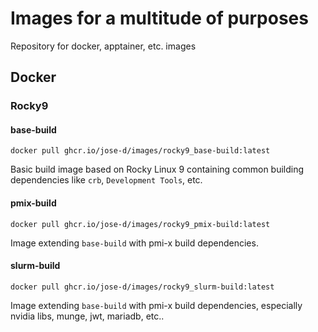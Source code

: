 # Images for a multitude of purposes
Repository for docker, apptainer, etc. images

## Docker

### Rocky9

#### base-build

```docker pull ghcr.io/jose-d/images/rocky9_base-build:latest```

Basic build image based on Rocky Linux 9 containing common building dependencies like `crb`, `Development Tools`, etc.

#### pmix-build

```docker pull ghcr.io/jose-d/images/rocky9_pmix-build:latest```

Image extending `base-build` with pmi-x build dependencies.

#### slurm-build

```docker pull ghcr.io/jose-d/images/rocky9_slurm-build:latest```

Image extending `base-build` with pmi-x build dependencies, especially nvidia libs, munge, jwt, mariadb, etc..



